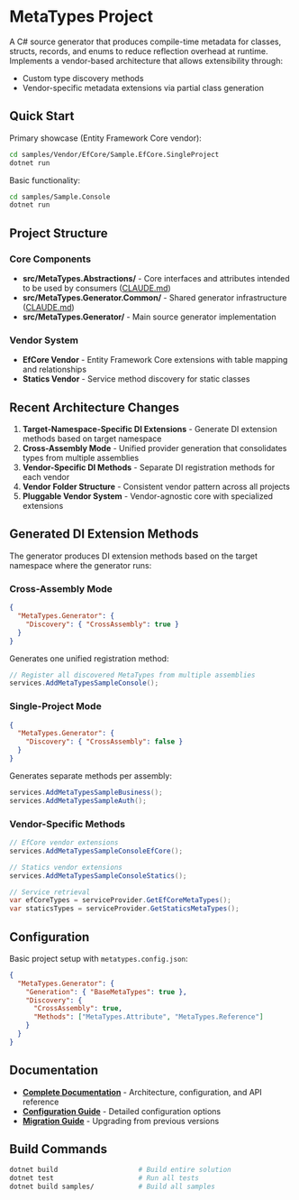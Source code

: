 # MetaTypes Project

A C# source generator that produces compile-time metadata for classes, structs, records, and enums to reduce reflection overhead at runtime. Implements a vendor-based architecture that allows extensibility through:

- Custom type discovery methods
- Vendor-specific metadata extensions via partial class generation

## Quick Start

Primary showcase (Entity Framework Core vendor):
```bash
cd samples/Vendor/EfCore/Sample.EfCore.SingleProject
dotnet run
```

Basic functionality:
```bash
cd samples/Sample.Console
dotnet run
```

## Project Structure

### Core Components
- **src/MetaTypes.Abstractions/** - Core interfaces and attributes intended to be used by consumers ([CLAUDE.md](src/MetaTypes.Abstractions/CLAUDE.md))
- **src/MetaTypes.Generator.Common/** - Shared generator infrastructure ([CLAUDE.md](src/MetaTypes.Generator.Common/CLAUDE.md))
- **src/MetaTypes.Generator/** - Main source generator implementation

### Vendor System
- **EfCore Vendor** - Entity Framework Core extensions with table mapping and relationships
- **Statics Vendor** - Service method discovery for static classes

## Recent Architecture Changes

1. **Target-Namespace-Specific DI Extensions** - Generate DI extension methods based on target namespace
2. **Cross-Assembly Mode** - Unified provider generation that consolidates types from multiple assemblies
3. **Vendor-Specific DI Methods** - Separate DI registration methods for each vendor
4. **Vendor Folder Structure** - Consistent vendor pattern across all projects
5. **Pluggable Vendor System** - Vendor-agnostic core with specialized extensions

## Generated DI Extension Methods

The generator produces DI extension methods based on the target namespace where the generator runs:

### Cross-Assembly Mode
```json
{
  "MetaTypes.Generator": {
    "Discovery": { "CrossAssembly": true }
  }
}
```

Generates one unified registration method:
```csharp
// Register all discovered MetaTypes from multiple assemblies
services.AddMetaTypesSampleConsole();
```

### Single-Project Mode  
```json
{
  "MetaTypes.Generator": {
    "Discovery": { "CrossAssembly": false }
  }
}
```

Generates separate methods per assembly:
```csharp
services.AddMetaTypesSampleBusiness();
services.AddMetaTypesSampleAuth();
```

### Vendor-Specific Methods
```csharp
// EfCore vendor extensions
services.AddMetaTypesSampleConsoleEfCore();

// Statics vendor extensions  
services.AddMetaTypesSampleConsoleStatics();

// Service retrieval
var efCoreTypes = serviceProvider.GetEfCoreMetaTypes();
var staticsTypes = serviceProvider.GetStaticsMetaTypes();
```

## Configuration

Basic project setup with `metatypes.config.json`:
```json
{
  "MetaTypes.Generator": {
    "Generation": { "BaseMetaTypes": true },
    "Discovery": {
      "CrossAssembly": true,
      "Methods": ["MetaTypes.Attribute", "MetaTypes.Reference"]
    }
  }
}
```

## Documentation

- **[Complete Documentation](./docs/README.md)** - Architecture, configuration, and API reference
- **[Configuration Guide](./CONFIG.md)** - Detailed configuration options
- **[Migration Guide](./MIGRATION.md)** - Upgrading from previous versions

## Build Commands

```bash
dotnet build                    # Build entire solution
dotnet test                     # Run all tests
dotnet build samples/           # Build all samples
```